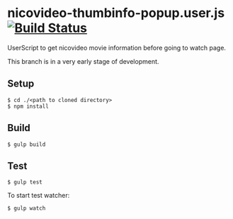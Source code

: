 # nicovideo-thumbinfo-popup.user.js [![Build Status](https://travis-ci.org/gifnksm/nicovideo-thumbinfo-popup.svg?branch=new)](https://travis-ci.org/gifnksm/nicovideo-thumbinfo-popup)

UserScript to get nicovideo movie information before going to watch page.

This branch is in a very early stage of development.

## Setup

```
$ cd ./<path to cloned directory>
$ npm install
```

## Build

```
$ gulp build
```

## Test

```
$ gulp test
```

To start test watcher:

```
$ gulp watch
```
